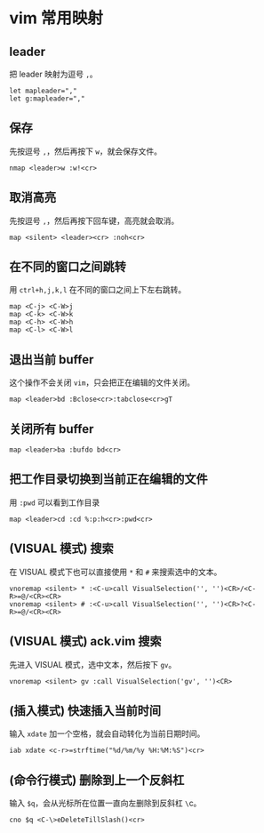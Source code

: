 # vim 常用映射

## leader

把 leader 映射为逗号 `,`。

```
let mapleader=","
let g:mapleader=","
```

## 保存

先按逗号 `,`，然后再按下 `w`，就会保存文件。

```
nmap <leader>w :w!<cr>
```

## 取消高亮

先按逗号 `,`，然后再按下回车键，高亮就会取消。

```
map <silent> <leader><cr> :noh<cr>
```

## 在不同的窗口之间跳转

用 `ctrl+h,j,k,l` 在不同的窗口之间上下左右跳转。

```
map <C-j> <C-W>j
map <C-k> <C-W>k
map <C-h> <C-W>h
map <C-l> <C-W>l
```

## 退出当前 buffer

这个操作不会关闭 `vim`，只会把正在编辑的文件关闭。

```
map <leader>bd :Bclose<cr>:tabclose<cr>gT
```

## 关闭所有 buffer

```
map <leader>ba :bufdo bd<cr>
```

## 把工作目录切换到当前正在编辑的文件

用 `:pwd` 可以看到工作目录

```
map <leader>cd :cd %:p:h<cr>:pwd<cr>
```

## (VISUAL 模式) 搜索

在 VISUAL 模式下也可以直接使用 `*` 和 `#` 来搜索选中的文本。

```
vnoremap <silent> * :<C-u>call VisualSelection('', '')<CR>/<C-R>=@/<CR><CR>
vnoremap <silent> # :<C-u>call VisualSelection('', '')<CR>?<C-R>=@/<CR><CR>
```

## (VISUAL 模式) ack.vim 搜索

先进入 VISUAL 模式，选中文本，然后按下 `gv`。

```
vnoremap <silent> gv :call VisualSelection('gv', '')<CR>
```

## (插入模式) 快速插入当前时间

输入 `xdate` 加一个空格，就会自动转化为当前日期时间。

```
iab xdate <c-r>=strftime("%d/%m/%y %H:%M:%S")<cr>
```

## (命令行模式) 删除到上一个反斜杠

输入 `$q`，会从光标所在位置一直向左删除到反斜杠 `\`c。

```
cno $q <C-\>eDeleteTillSlash()<cr>
```

